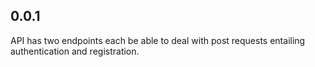 ## 0.0.1
API has two endpoints each be able to deal with post requests entailing authentication and registration. 